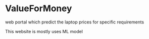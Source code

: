 # ValueForMoney
web portal which predict the laptop prices for specific requirements 

This website  is mostly uses ML model

